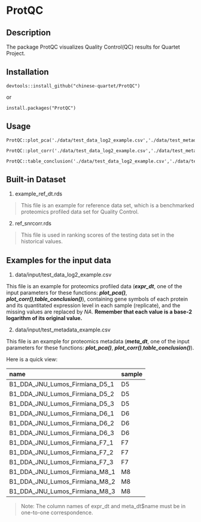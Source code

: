 # ProtQC

## Description
The package ProtQC visualizes Quality Control(QC) results for Quartet Project.

## Installation

```
devtools::install_github("chinese-quartet/ProtQC")
```
or
```
install.packages("ProtQC")
```

## Usage

```
ProtQC::plot_pca('./data/test_data_log2_example.csv','./data/test_metadata_example.csv','~/Desktop/')
```
```
ProtQC::plot_corr('./data/test_data_log2_example.csv','./data/test_metadata_example.csv')
```
```
ProtQC::table_conclusion('./data/test_data_log2_example.csv','./data/test_metadata_example.csv')
```

## Built-in Dataset

1. example_ref_dt.rds

> This file is an example for reference data set, which is a benchmarked proteomics profiled data set for Quality Control.

2. ref_snrcorr.rds

> This file is used in ranking scores of the testing data set in the historical values.

## Examples for the input data

1. data/input/test_data_log2_example.csv

This file is an example for proteomics profiled data (***expr_dt***, one of the input parameters for these functions: ***plot_pca()***, ***plot_corr()***,***table_conclusion()***), containing gene symbols of each protein and its quantitated expression level in each sample (replicate), and the missing values are replaced by *NA*. **Remember that each value is a base-2 logarithm of its original value.**

2. data/input/test_metadata_example.csv

This file is an example for proteomics metadata (***meta_dt***, one of the input parameters for these functions: ***plot_pca()***, ***plot_corr()***,***table_conclusion()***). 

Here is a quick view: 

| name                           | sample |
| :----------------------------- | ------ |
| B1_DDA_JNU_Lumos_Firmiana_D5_1 | D5     |
| B1_DDA_JNU_Lumos_Firmiana_D5_2 | D5     |
| B1_DDA_JNU_Lumos_Firmiana_D5_3 | D5     |
| B1_DDA_JNU_Lumos_Firmiana_D6_1 | D6     |
| B1_DDA_JNU_Lumos_Firmiana_D6_2 | D6     |
| B1_DDA_JNU_Lumos_Firmiana_D6_3 | D6     |
| B1_DDA_JNU_Lumos_Firmiana_F7_1 | F7     |
| B1_DDA_JNU_Lumos_Firmiana_F7_2 | F7     |
| B1_DDA_JNU_Lumos_Firmiana_F7_3 | F7     |
| B1_DDA_JNU_Lumos_Firmiana_M8_1 | M8     |
| B1_DDA_JNU_Lumos_Firmiana_M8_2 | M8     |
| B1_DDA_JNU_Lumos_Firmiana_M8_3 | M8     |

> Note: The column names of expr_dt and meta_dt$name must be in one-to-one correspondence.





